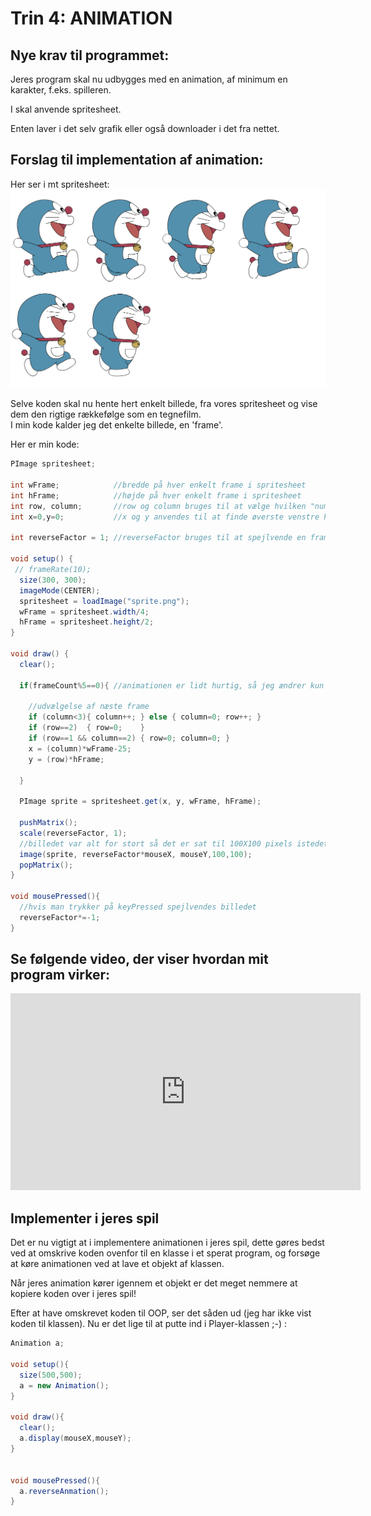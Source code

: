 # Trin 4: ANIMATION

## Nye krav til programmet:

Jeres program skal nu udbygges med en animation, af minimum en karakter, f.eks. spilleren.    

I skal anvende spritesheet.    

Enten laver i det selv grafik eller også downloader i det fra nettet.


## Forslag til implementation af animation:   

Her ser i mt spritesheet:
![mit spritesheet](sprite.png)

Selve koden skal nu hente hert enkelt billede, fra vores spritesheet og vise dem den rigtige rækkefølge som en tegnefilm.   
I min kode kalder jeg det enkelte billede, en 'frame'.   

Her er min kode:
```java
PImage spritesheet;

int wFrame;            //bredde på hver enkelt frame i spritesheet  
int hFrame;            //højde på hver enkelt frame i spritesheet  
int row, column;       //row og column bruges til at vælge hvilken "nummer" frame
int x=0,y=0;           //x og y anvendes til at finde øverste venstre hjørne af denne frame 

int reverseFactor = 1; //reverseFactor bruges til at spejlvende en frame

void setup() {
 // frameRate(10);
  size(300, 300);
  imageMode(CENTER);
  spritesheet = loadImage("sprite.png");
  wFrame = spritesheet.width/4;
  hFrame = spritesheet.height/2;
}

void draw() {
  clear();
 
  if(frameCount%5==0){ //animationen er lidt hurtig, så jeg ændrer kun frame hver 5. billede
  
    //udvælgelse af næste frame
    if (column<3){ column++; } else { column=0; row++; }    
    if (row==2)  { row=0;    }
    if (row==1 && column==2) { row=0; column=0; }
    x = (column)*wFrame-25;
    y = (row)*hFrame;
    
  }
  
  PImage sprite = spritesheet.get(x, y, wFrame, hFrame);

  pushMatrix();
  scale(reverseFactor, 1);
  //billedet var alt for stort så det er sat til 100X100 pixels istedet
  image(sprite, reverseFactor*mouseX, mouseY,100,100);    
  popMatrix();
}

void mousePressed(){
  //hvis man trykker på keyPressed spejlvendes billedet
  reverseFactor*=-1;
}
```


## Se følgende video, der viser hvordan mit program virker:

<iframe width="560" height="315" src="https://www.youtube.com/embed/pE8wsABvaIA" title="testAnimation" frameborder="0" allow="accelerometer; autoplay; clipboard-write; encrypted-media; gyroscope; picture-in-picture; web-share" allowfullscreen></iframe>


## Implementer i jeres spil

Det er nu vigtigt at i implementere animationen i jeres spil, dette gøres bedst ved at omskrive koden ovenfor til en klasse i et sperat program, og forsøge at køre 
animationen ved at lave et objekt af klassen.

Når jeres animation kører igennem et objekt er det meget nemmere at kopiere koden over i jeres spil!

Efter at have omskrevet koden til OOP, ser det såden ud (jeg har ikke vist koden til klassen). Nu er det lige til at putte ind i Player-klassen ;-) :

```java
Animation a;

void setup(){
  size(500,500);
  a = new Animation();
}

void draw(){
  clear();
  a.display(mouseX,mouseY);
}


void mousePressed(){
  a.reverseAnmation();
}
```